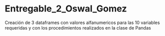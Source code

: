 # Entregable_2_Oswal_Gomez
Creación de 3 dataframes con valores alfanumericos para las 10 variables requeridas y con los procedimientos realizados en la clase de Pandas
